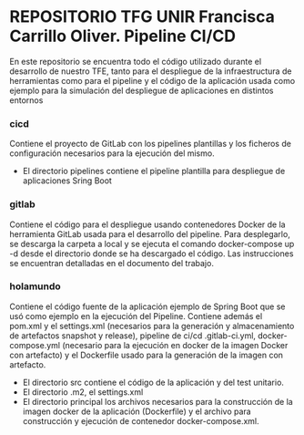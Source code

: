 # REPOSITORIO TFG UNIR Francisca Carrillo Oliver. Pipeline CI/CD 
En este repositorio se encuentra todo el código utilizado durante el desarrollo de nuestro TFE, tanto para el despliegue de la infraestructura de herramientas como para el pipeline y el código de la aplicación usada como ejemplo para la simulación del despliegue de aplicaciones en distintos entornos

### cicd

Contiene el proyecto de GitLab con los pipelines plantillas y los ficheros de configuración necesarios para la ejecución del mismo.
- El directorio pipelines contiene el pipeline plantilla para despliegue de aplicaciones Sring Boot

### gitlab

Contiene el código para el despliegue usando contenedores Docker de la herramienta GitLab usada para el desarrollo del pipeline. 
Para desplegarlo, se descarga la carpeta a local y se ejecuta el comando docker-compose up -d desde el directorio donde se ha descargado el código.
Las instrucciones se encuentran detalladas en el documento del trabajo.

### holamundo

Contiene el código fuente de la aplicación ejemplo de Spring Boot que se usó como ejemplo en la ejecución del Pipeline.
Contiene además el pom.xml y el settings.xml (necesarios para la generación y almacenamiento de artefactos snapshot y release), pipeline de ci/cd .gitlab-ci.yml, docker-compose.yml (necesario para la ejecución en docker de la imagen Docker con artefacto) y el Dockerfile usado para la generación de la imagen con artefacto.
- El directorio src contiene el código de la aplicación y del test unitario.
- El directorio .m2, el settings.xml
- El directorio principal los archivos necesarios para la construcción de la imagen docker de la aplicación (Dockerfile) y el archivo para construcción y ejecución de contenedor docker-compose.xml.




